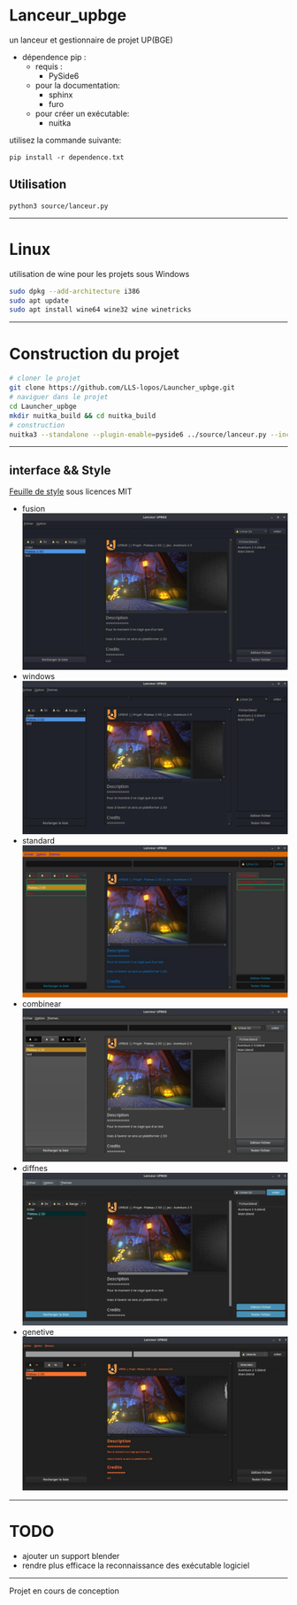 # Lanceur_upbge
un lanceur et gestionnaire de projet UP(BGE)

- dépendence pip :
    - requis :
        - PySide6
    - pour la documentation:
        - sphinx
        - furo
    - pour créer un exécutable:
        - nuitka

utilisez la commande suivante:
```
pip install -r dependence.txt
```

## Utilisation

```
python3 source/lanceur.py
```
---
# Linux
utilisation de wine pour les projets sous Windows

```bash
sudo dpkg --add-architecture i386
sudo apt update
sudo apt install wine64 wine32 wine winetricks
```
---
# Construction du projet
```bash
# cloner le projet
git clone https://github.com/LLS-lopos/Launcher_upbge.git
# naviguer dans le projet
cd Launcher_upbge
mkdir nuitka_build && cd nuitka_build
# construction
nuitka3 --standalone --plugin-enable=pyside6 ../source/lanceur.py --include-data-files=../source/style/*.qss=./style --include-data-files=../source/data/Moteur/*.svg=./data/Moteur/ --include-package=GUI --include-package=program
```
---
## interface && Style
[Feuille de style](https://qss-stock.devsecstudio.com/index.php) sous licences MIT
- fusion
![](./info/img-1.jpg)
- windows
![](./info/theme-windows.jpeg)
- standard
![](./info/theme-standard.jpeg)
- combinear
![](./info/theme-combinear.jpeg)
- diffnes
![](./info/theme-diffnes.jpeg)
- genetive
![](./info/theme-genetive.jpeg)
---
# TODO

- ajouter un support blender
- rendre plus efficace la reconnaissance des exécutable logiciel
---
Projet en cours de conception